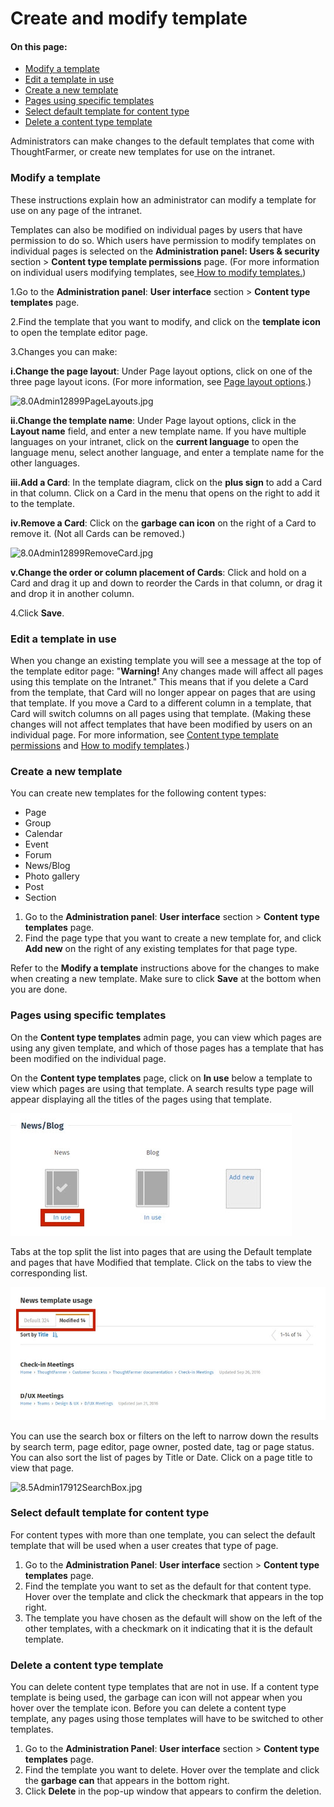 # Create and modify template



#### On this page:

* [Modify a template](../../../../using-thoughtfarmer/add-pages-and-sections/modify-templates.md)
* [Edit a template in use](./)
* [Create a new template](./)
* [Pages using specific templates](./)
* [Select default template for content type](./)
* [Delete a content type template](./)

Administrators can make changes to the default templates that come with ThoughtFarmer, or create new templates for use on the intranet.

### Modify a template <a id="header0"></a>

These instructions explain how an administrator can modify a template for use on any page of the intranet.  
  
Templates can also be modified on individual pages by users that have permission to do so. Which users have permission to modify templates on individual pages is selected on the **Administration panel: Users & security** section &gt; **Content type template permissions** page. \(For more information on individual users modifying templates, see[ How to modify templates.](../../../../using-thoughtfarmer/add-pages-and-sections/modify-templates.md)\)  
 

1.Go to the **Administration panel**: **User interface** section &gt; **Content type templates** page.

2.Find the template that you want to modify, and click on the **template icon** to open the template editor page.

3.Changes you can make:

**i.Change the page layout**: Under Page layout options, click on one of the three page layout icons. \(For more information, see [Page layout options](page-layout-option.md).\)

![8.0Admin12899PageLayouts.jpg](https://community.thoughtfarmer.com/imagethumb/191396530000/16821/695x160/False/8.0Admin12899PageLayouts.jpg)

**ii.Change the template name**: Under Page layout options, click in the **Layout name** field, and enter a new template name. If you have multiple languages on your intranet, click on the **current language** to open the language menu, select another language, and enter a template name for the other languages.

**iii.Add a Card**: In the template diagram, click on the **plus sign** to add a Card in that column. Click on a Card in the menu that opens on the right to add it to the template.

**iv.Remove a Card**: Click on the **garbage can icon** on the right of a Card to remove it. \(Not all Cards can be removed.\)  


![8.0Admin12899RemoveCard.jpg](https://community.thoughtfarmer.com/imagethumb/193157830000/16822/950x950/False/8.0Admin12899RemoveCard.jpg)

**v.Change the order or column placement of Cards**: Click and hold on a Card and drag it up and down to reorder the Cards in that column, or drag it and drop it in another column.

4.Click **Save**.

### Edit a template in use <a id="header1"></a>

When you change an existing template you will see a message at the top of the template editor page: "**Warning!** Any changes made will affect all pages using this template on the Intranet." This means that if you delete a Card from the template, that Card will no longer appear on pages that are using that template. If you move a Card to a different column in a template, that Card will switch columns on all pages using that template. \(Making these changes will not affect templates that have been modified by users on an individual page. For more information, see [Content type template permissions](../content-type-template-permissions.md) and [How to modify templates](../../../../using-thoughtfarmer/add-pages-and-sections/modify-templates.md).\)

### Create a new template <a id="header2"></a>

You can create new templates for the following content types:

* Page
* Group
* Calendar
* Event
* Forum
* News/Blog
* Photo gallery
* Post
* Section

1. Go to the **Administration panel**: **User interface** section &gt; **Content** **type templates** page.
2. Find the page type that you want to create a new template for, and click **Add new** on the right of any existing templates for that page type.

Refer to the **Modify a template** instructions above for the changes to make when creating a new template. Make sure to click **Save** at the bottom when you are done.

### Pages using specific templates <a id="header3"></a>

On the **Content type templates** admin page, you can view which pages are using any given template, and which of those pages has a template that has been modified on the individual page.  
  
On the **Content type templates** page, click on **In use** below a template to view which pages are using that template. A search results type page will appear displaying all the titles of the pages using that template.

![](../../../../.gitbook/assets/2%20%2875%29.jpg)

  
  
Tabs at the top split the list into pages that are using the Default template and pages that have Modified that template. Click on the tabs to view the corresponding list.

![](../../../../.gitbook/assets/3%20%2850%29.jpg)

  
You can use the search box or filters on the left to narrow down the results by search term, page editor, page owner, posted date, tag or page status. You can also sort the list of pages by Title or Date. Click on a page title to view that page.

![8.5Admin17912SearchBox.jpg](https://community.thoughtfarmer.com/imagethumb/164807370000/16827/300x545/False/8.5Admin17912SearchBox.jpg)

### Select default template for content type <a id="header4"></a>

For content types with more than one template, you can select the default template that will be used when a user creates that type of page.

1. Go to the **Administration Panel**: **User interface** section &gt; **Content type templates** page.
2. Find the template you want to set as the default for that content type. Hover over the template and click the checkmark that appears in the top right.
3. The template you have chosen as the default will show on the left of the other templates, with a checkmark on it indicating that it is the default template.

### Delete a content type template <a id="header5"></a>

You can delete content type templates that are not in use. If a content type template is being used, the garbage can icon will not appear when you hover over the template icon. Before you can delete a content type template, any pages using those templates will have to be switched to other templates.

1. Go to the **Administration Panel**: **User interface** section &gt; **Content type templates** page.
2. Find the template you want to delete. Hover over the template and click the **garbage can** that appears in the bottom right.
3. Click **Delete** in the pop-up window that appears to confirm the deletion.

